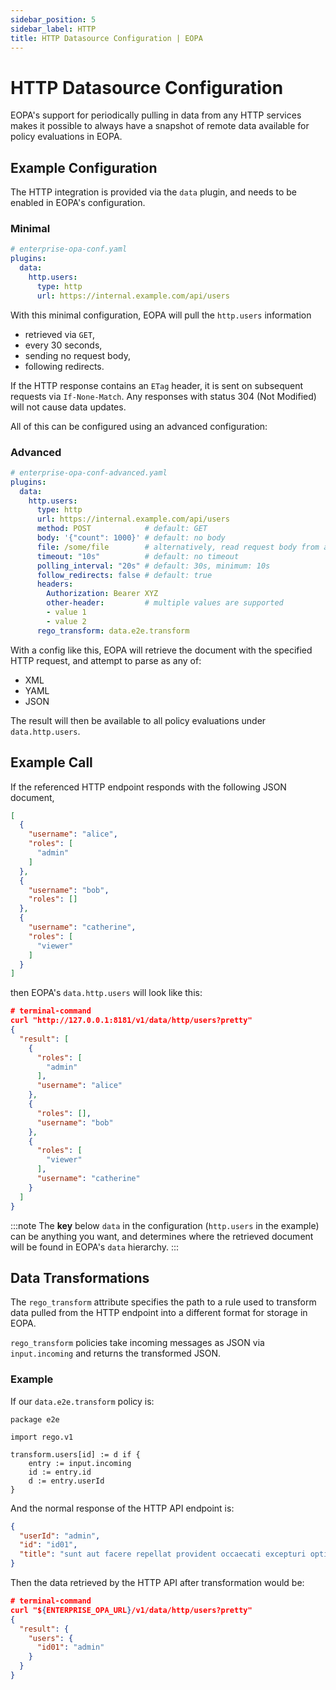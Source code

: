 ```yaml
---
sidebar_position: 5
sidebar_label: HTTP
title: HTTP Datasource Configuration | EOPA
---
```


# HTTP Datasource Configuration

EOPA's support for periodically pulling in data from any HTTP services makes it possible to
always have a snapshot of remote data available for policy evaluations in EOPA.


## Example Configuration

The HTTP integration is provided via the `data` plugin, and needs to be enabled in EOPA's configuration.


### Minimal

```yaml
# enterprise-opa-conf.yaml
plugins:
  data:
    http.users:
      type: http
      url: https://internal.example.com/api/users
```

With this minimal configuration, EOPA will pull the `http.users` information
- retrieved via `GET`,
- every 30 seconds,
- sending no request body,
- following redirects.

If the HTTP response contains an `ETag` header, it is sent on subsequent requests via `If-None-Match`.
Any responses with status 304 (Not Modified) will not cause data updates.

All of this can be configured using an advanced configuration:


### Advanced

```yaml
# enterprise-opa-conf-advanced.yaml
plugins:
  data:
    http.users:
      type: http
      url: https://internal.example.com/api/users
      method: POST            # default: GET
      body: '{"count": 1000}' # default: no body
      file: /some/file        # alternatively, read request body from a file on disk (default: none)
      timeout: "10s"          # default: no timeout
      polling_interval: "20s" # default: 30s, minimum: 10s
      follow_redirects: false # default: true
      headers:
        Authorization: Bearer XYZ
        other-header:         # multiple values are supported
        - value 1
        - value 2
      rego_transform: data.e2e.transform
```

With a config like this, EOPA will retrieve the document with the specified HTTP request,
and attempt to parse as any of:
- XML
- YAML
- JSON

The result will then be available to all policy evaluations under `data.http.users`.


## Example Call

If the referenced HTTP endpoint responds with the following JSON document,
```json
[
  {
    "username": "alice",
    "roles": [
      "admin"
    ]
  },
  {
    "username": "bob",
    "roles": []
  },
  {
    "username": "catherine",
    "roles": [
      "viewer"
    ]
  }
]
```
then EOPA's `data.http.users` will look like this:

```json
# terminal-command
curl "http://127.0.0.1:8181/v1/data/http/users?pretty"
{
  "result": [
    {
      "roles": [
        "admin"
      ],
      "username": "alice"
    },
    {
      "roles": [],
      "username": "bob"
    },
    {
      "roles": [
        "viewer"
      ],
      "username": "catherine"
    }
  ]
}
```

:::note
The **key** below `data` in the configuration (`http.users` in the example) can be anything you want,
and determines where the retrieved document will be found in EOPA's `data` hierarchy.
:::


## Data Transformations

The `rego_transform` attribute specifies the path to a rule used to transform data pulled from the HTTP endpoint into a different format for storage in EOPA.

`rego_transform` policies take incoming messages as JSON via `input.incoming` and returns the transformed JSON.


### Example

If our `data.e2e.transform` policy is:

```rego
package e2e

import rego.v1

transform.users[id] := d if {
	entry := input.incoming
	id := entry.id
	d := entry.userId
}
```

And the normal response of the HTTP API endpoint is:

```json
{
  "userId": "admin",
  "id": "id01",
  "title": "sunt aut facere repellat provident occaecati excepturi optio reprehenderit",
}
```

Then the data retrieved by the HTTP API after transformation would be:

```json
# terminal-command
curl "${ENTERPRISE_OPA_URL}/v1/data/http/users?pretty"
{
  "result": {
    "users": {
      "id01": "admin"
    }
  }
}
```
